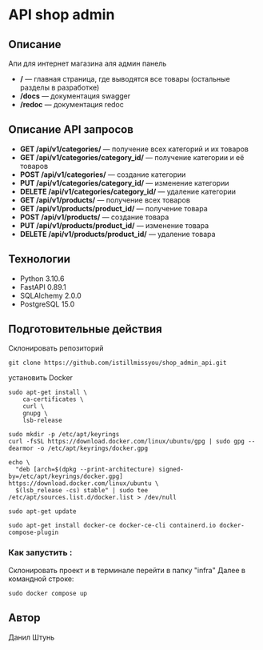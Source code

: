 # API shop admin

## Описание

Апи для интернет магазина аля админ панель

* **/** — главная страница, где выводятся все товары (остальные разделы в разработке)
* **/docs** — документация swagger
* **/redoc** — документация redoc

## Описание API запросов

* **GET /api/v1/categories/** — получение всех категорий и их товаров
* **GET /api/v1/categories/category_id/** —  получение категории и её товаров
* **POST /api/v1/categories/** — создание категории
* **PUT /api/v1/categories/category_id/** —  изменение категории
* **DELETE /api/v1/categories/category_id/** —  удаление категории
* **GET /api/v1/products/** — получение всех товаров
* **GET /api/v1/products/product_id/** —  получение товара
* **POST /api/v1/products/** — создание товара
* **PUT /api/v1/products/product_id/** —  изменение товара
* **DELETE /api/v1/products/product_id/** —  удаление товара

## Технологии

* Python 3.10.6
* FastAPI 0.89.1
* SQLAlchemy 2.0.0
* PostgreSQL 15.0

## Подготовительные действия

Склонировать репозиторий

```
git clone https://github.com/istillmissyou/shop_admin_api.git
```

установить Docker

```
sudo apt-get install \
    ca-certificates \
    curl \
    gnupg \
    lsb-release
```

```
sudo mkdir -p /etc/apt/keyrings
curl -fsSL https://download.docker.com/linux/ubuntu/gpg | sudo gpg --dearmor -o /etc/apt/keyrings/docker.gpg
```

```
echo \
  "deb [arch=$(dpkg --print-architecture) signed-by=/etc/apt/keyrings/docker.gpg] https://download.docker.com/linux/ubuntu \
  $(lsb_release -cs) stable" | sudo tee /etc/apt/sources.list.d/docker.list > /dev/null
```

```
sudo apt-get update
```

```
sudo apt-get install docker-ce docker-ce-cli containerd.io docker-compose-plugin
```


### Как запустить :

Склонировать проект и в терминале перейти в папку "infra"
Далее в командной строке:

``` 
sudo docker compose up
```

## Автор
Данил Штунь
